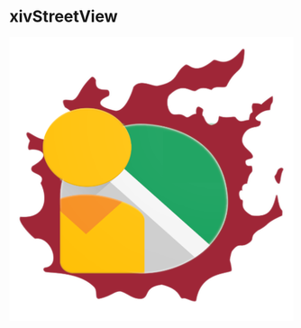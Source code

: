 # xivStreetView
<p><img alt="xivstreetview logo" title="icon" src="android-chrome-512x512.png" /></p>
